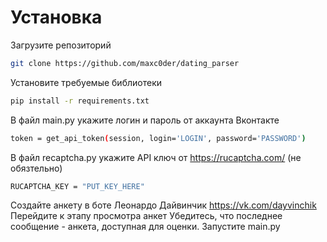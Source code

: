 # Установка

Загрузите репозиторий

```sh
git clone https://github.com/maxc0der/dating_parser
```

Установите требуемые библиотеки
```sh
pip install -r requirements.txt
```

В файл main.py укажите логин и пароль от аккаунта Вконтакте
```sh
token = get_api_token(session, login='LOGIN', password='PASSWORD')
```
В файл recaptcha.py укажите API ключ от https://rucaptcha.com/ (не обязтельно)
```sh
RUCAPTCHA_KEY = "PUT_KEY_HERE"
```
Создайте анкету в боте Леонардо Дайвинчик https://vk.com/dayvinchik
Перейдите к этапу просмотра анкет
Убедитесь, что последнее сообщение - анкета, доступная для оценки. 
Запустите main.py
